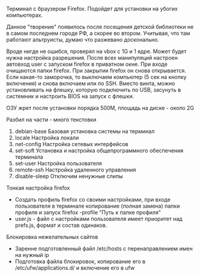 Терминал с браузером Firefox. Подойдет для установки на убогих компьютерах.

Данное "творение"  появилось после посещения детской библиотеки не в самом последнем городе РФ, а скорее во втором. 
Учитывая, что там работают альтруисты, думаю что разжевано досконально.

Вроде нигде не ошибся, проверял на vbox с 1G и 1 ядре. Может будет нужна настройка разрешения.
После всех манипуляций настроен автовход user с запуском firefox в приватном окне.
При входе очищаются папки firefox.
При закрытии firefox он снова открывается.
Если какая-то заморочка, то выключаем компьютер (5 сек на кнопку включения) и снова включаем или по SSH.
Вместо винта, можно установливать на флешку, которую подключить по USB, засунуть в системник и настроить BIOS на запуск с флешки.

ОЗУ жрет после установки порядка 500М, площадь на диске - около 2G

Разбил на части - много текстовки

1. debian-base Базовая установка системы на терминал
2. locale Настройка локали
3. net-config Настройка сетевых интерфейсов
4. set-soft Установка и настройка общепрограммного обеспечения терминала
5. set-user Настройка пользователя
6. remote-ssh Настройка удаленного управления
7. disable-sleep Отключим ненужные слипы

Тонкая настройка firefox
- Создать профиль firefox со своими настройками, при входе пользователя в терминале копирование (полная замена) папки профиля и запуск firefox -profile "Путь к папке профиля"
- user.js - файл с настройками пользователя имеет приоритет над prefs.js, формат и состав одинаков.

Блокировка нежелательных сайтов
- Заренне подготовленный файл /etc/hosts с перенаправлением имен на нужный ip
- Подготовка файла блокировок, копирование его в /etc/ufw/applications.d/ и включение его в ufw
